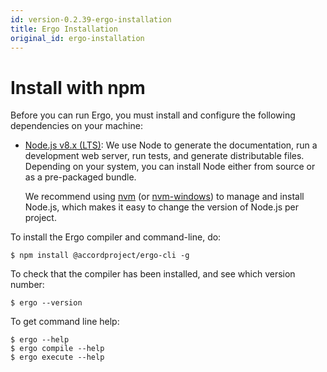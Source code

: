 ```yaml
---
id: version-0.2.39-ergo-installation
title: Ergo Installation
original_id: ergo-installation
---
```


# Install with npm

Before you can run Ergo, you must install and configure the following dependencies on your
machine:

* [Node.js v8.x (LTS)](http://nodejs.org): We use Node to generate the documentation, run a
  development web server, run tests, and generate distributable files. Depending on your system,
  you can install Node either from source or as a pre-packaged bundle.

  We recommend using [nvm](https://github.com/creationix/nvm) (or
  [nvm-windows](https://github.com/coreybutler/nvm-windows))
  to manage and install Node.js, which makes it easy to change the version of Node.js per project.

To install the Ergo compiler and command-line, do:

```
$ npm install @accordproject/ergo-cli -g
```

To check that the compiler has been installed, and see which version number:

```
$ ergo --version
```

To get command line help:

```
$ ergo --help
$ ergo compile --help
$ ergo execute --help
```